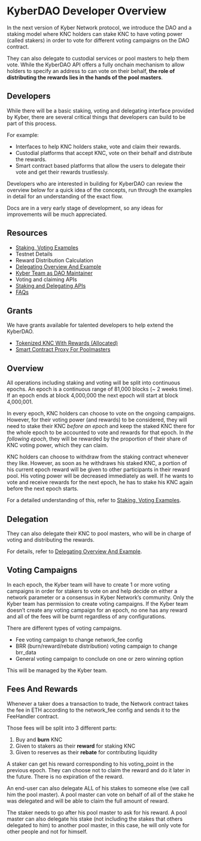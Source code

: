 # KyberDAO Developer Overview
In the next version of Kyber Network protocol, we introduce the DAO and a staking model where KNC holders can stake KNC to have voting power (called stakers) in order to vote for different voting campaigns on the DAO contract. 

They can also delegate to custodial services or pool masters to help them vote. While the KyberDAO API offers a fully onchain mechanism to allow holders to specify an address to can vote on their behalf, **the role of distributing the rewards lies in the hands of the pool masters**. 


## Developers
While there will be a basic staking, voting and delegating interface provided by Kyber, there are several critical things that developers can build to be part of this process. 

For example:
- Interfaces to help KNC holders stake, vote and claim their rewards.
- Custodial platforms that accept KNC, vote on their behalf and distribute the rewards.
- Smart contract based platforms that allow the users to delegate their vote and get their rewards trustlessly.

Developers who are interested in building for KyberDAO can review the overview below for a quick idea of the concepts, run through the examples in detail for an understanding of the exact flow.

Docs are in a very early stage of development, so any ideas for improvements will be much appreciated.

## Resources
- [Staking, Voting Examples](staking-voting-examples.md)
- Testnet Details
- Reward Distribution Calculation
- [Delegating Overview And Example](delegating-example.md)
- [Kyber Team as DAO Maintainer](kyber-team-maintainer.md)
- Voting and claiming APIs
- [Staking and Delegating APIs](staking-api.md)
- [FAQs](faqs.md)

## Grants
We have grants available for talented developers to help extend the KyberDAO.
- [Tokenized KNC With Rewards (Allocated)](tokenized-knc-grant.md)
- [Smart Contract Proxy For Poolmasters](smart-contract-proxy-grant.md)


## Overview
All operations including staking and voting will be split into continuous epochs. An epoch is a continuous range of 81,000 blocks (~ 2 weeks time). If an epoch ends at block 4,000,000 the next epoch will start at block 4,000,001. 

In every epoch, KNC holders can choose to vote on the ongoing campaigns. However, for their voting power (and rewards) to be considered, they will need to stake their KNC *before an epoch* and keep the staked KNC there for the whole epoch to be accounted to vote and rewards for that epoch. In *the following epoch*, they will be rewarded by the proportion of their share of KNC voting power, which they can claim.

KNC holders can choose to withdraw from the staking contract whenever they like. However, as soon as he withdraws his staked KNC, a portion of his current epoch reward will be given to other participants in their reward pool. His voting power will be decreased immediately as well. If he wants to vote and receive rewards for the next epoch, he has to stake his KNC again before the next epoch starts.

For a detailed understanding of this, refer to [Staking, Voting Examples](staking-voting-examples.md).

## Delegation
They can also delegate their KNC to pool masters, who will be in charge of voting and distributing the rewards. 

For details, refer to [Delegating Overview And Example](delegating-example.md).

## Voting Campaigns
In each epoch, the Kyber team will have to create 1 or more voting campaigns in order for stakers to vote on and help decide on either a network parameter or a consensus in Kyber Network’s community. Only the Kyber team has permission to create voting campaigns. If the Kyber team doesn’t create any voting campaign for an epoch, no one has any reward and all of the fees will be burnt regardless of any configurations.

There are different types of voting campaigns.
- Fee voting campaign to change network_fee config
- BRR (burn/reward/rebate distribution) voting campaign to change brr_data
- General voting campaign to conclude on one or zero winning option

This will be managed by the Kyber team. 


## Fees And Rewards
Whenever a taker does a transaction to trade, the Network contract takes the fee in ETH according to the network_fee config and sends it to the FeeHandler contract. 

Those fees will be split into 3 different parts:
1) Buy and **burn** KNC
2) Given to stakers as their **reward** for staking KNC
3) Given to reserves as their **rebate** for contributing liquidity

A staker can get his reward corresponding to his voting_point in the previous epoch. They can choose not to claim the reward and do it later in the future. There is no expiration of the reward. 

An end-user can also delegate ALL of his stakes to someone else (we call him the pool master). A pool master can vote on behalf of all of the stake he was delegated and will be able to claim the full amount of reward.

The staker needs to go after his pool master to ask for his reward. A pool master can also delegate his stake (not including the stakes that others delegated to him) to another pool master, in this case, he will only vote for other people and not for himself.
